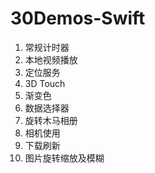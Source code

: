 # 30Demos-Swift

1. 常规计时器
2. 本地视频播放
3. 定位服务
4. 3D Touch
5. 渐变色
6. 数据选择器
7. 旋转木马相册
8. 相机使用
9. 下载刷新
10. 图片旋转缩放及模糊

